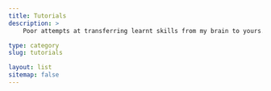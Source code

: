 ```yaml
---
title: Tutorials
description: >
    Poor attempts at transferring learnt skills from my brain to yours.

type: category
slug: tutorials

layout: list
sitemap: false
---
```

